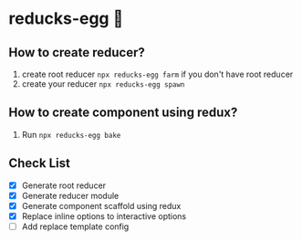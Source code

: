 # reducks-egg 🥚

## How to create reducer?

1. create root reducer `npx reducks-egg farm` if you don't have root reducer
1. create your reducer `npx reducks-egg spawn`

## How to create component using redux?

1. Run `npx reducks-egg bake`

## Check List

- [x] Generate root reducer
- [x] Generate reducer module
- [x] Generate component scaffold using redux
- [x] Replace inline options to interactive options
- [ ] Add replace template config
